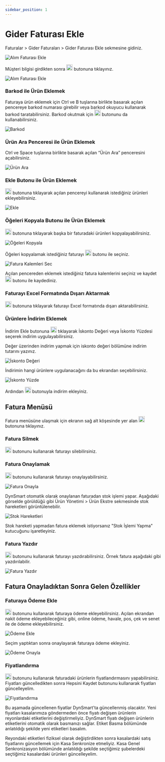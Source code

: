 ```yaml
---
sidebar_position: 1
---
```


# Gider Faturası Ekle

Faturalar > Gider Faturaları > Gider Faturası Ekle sekmesine gidiniz.

![Alım Faturası Ekle](/img/faturalar/yeni-gonderilen-fatura.png)

Müşteri bilgisi girdikten sonra <img src="/img/butonlar/yeni-ekle-buton-2.png" height="20"/> butonuna tıklayınız. 

![Alım Faturası Ekle](/img/faturalar/gider-faturasi-ekle.png)

### Barkod ile Ürün Eklemek
Faturaya ürün eklemek için Ctrl ve B tuşlarına birlikte basarak açılan pencereye barkod numarası girebilir veya barkod okuyucu kullanarak barkod taratabilirsiniz. Barkod okutmak için <img src="/img/butonlar/barkodu-tara.png" height="20"/> butonunu da kullanabilirsiniz.

![Barkod](/img/faturalar/barkod.png)

### Ürün Ara Penceresi ile Ürün Eklemek

Ctrl ve Space tuşlarına birlikte basarak açılan “Ürün Ara” penceresini açabilirsiniz. 

![Ürün Ara](/img/faturalar/urun-ara.png)

### Ekle Butonu ile Ürün Eklemek

<img src="/img/butonlar/ekle-buton-7.png" height="20"/> butonuna tıklayarak açılan pencereyi kullanarak istediğiniz ürünleri ekleyebilirsiniz.

![Ekle](/img/faturalar/faturaya-urun-ekle.png)

### Öğeleri Kopyala Butonu ile Ürün Eklemek

<img src="/img/butonlar/ogeleri-kopyala.png" height="20"/> butonuna tıklayarak başka bir faturadaki ürünleri kopyalayabilirsiniz. 

![Öğeleri Kopyala](/img/faturalar/faturadaki-ogeleri-kopyala.png) 

Öğeleri kopyalamak istediğiniz faturayı <img src="/img/butonlar/tik-buton-2.png" height="20"/> butonu ile seçiniz.

![Fatura Kalemleri Sec](/img/faturalar/fatura-kalemleri-sec.png)

Açılan pencereden eklemek istediğiniz fatura kalemlerini seçiniz ve kaydet <img src="/img/butonlar/kaydet-buton-4.png" height="20"/> butonu ile kaydediniz.

### Faturayı Excel Formatında Dışarı Aktarmak
<img src="/img/butonlar/xls-buton-3.png" height="20"/> butonuna tıklayarak faturayı Excel formatında dışarı aktarabilirsiniz.

### Ürünlere İndirim Eklemek
İndirim Ekle butonuna <img src="/img/butonlar/indirim-ekle.png" height="20"/> tıklayarak İskonto Değeri veya İskonto Yüzdesi seçerek indirim uygulayabilirsiniz.

Değer üzerinden indirim yapmak için iskonto değeri bölümüne indirim tutarını yazınız.

![İskonto Değeri](/img/faturalar/iskonto-deger.png)

İndirimin hangi ürünlere uygulanacağını da bu ekrandan seçebilirsiniz. 

![İskonto Yüzde](/img/faturalar/iskonto-yuzde.png)

Ardından <img src="/img/butonlar/indirim-ekle-2.png" height="20"/> butonuyla indirim ekleyiniz.

## Fatura Menüsü
Fatura menüsüne ulaşmak için ekranın sağ alt köşesinde yer alan <img src="/img/butonlar/ekle-buton-3.png" height="20"/> butonuna tıklayınız.

### Fatura Silmek
<img src="/img/butonlar/sil-buton-4.png" height="20"/> butonunu kullanarak faturayı silebilirsiniz. 

### Fatura Onaylamak
<img src="/img/butonlar/onayla-buton.png" height="20"/> butonunu kullanarak faturayı onaylayabilirsiniz. 

![Fatura Onayla](/img/faturalar/fatura-onayla.png)

DynSmart otomatik olarak onaylanan faturadan stok işlemi yapar. Aşağıdaki görselde görüldüğü gibi Ürün Yönetimi > Ürün Ekstre sekmesinde stok hareketleri görüntülenebilir.  

![Stok Hareketleri](/img/faturalar/stok-hareketi.png)

Stok hareketi yapmadan fatura eklemek istiyorsanız "Stok İşlemi Yapma" kutucuğunu işaretleyiniz. 

### Fatura Yazdır
<img src="/img/butonlar/yazdir-buton.png" height="20"/> butonunu kullanarak faturayı yazdırabilirsiniz. Örnek fatura aşağıdaki gibi yazdırılabilir.

![Fatura Yazdır](/img/faturalar/fatura-yazdir.png)

## Fatura Onayladıktan Sonra Gelen Özellikler

### Faturaya Ödeme Ekle
<img src="/img/butonlar/odeme-ekle-buton.png" height="20"/> butonunu kullanarak faturaya ödeme ekleyebilirsiniz. Açılan ekrandan nakit ödeme ekleyebileceğiniz gibi, online ödeme, havale, pos, çek ve senet ile de ödeme ekleyebilirsiniz.

![Ödeme Ekle](/img/faturalar/odeme-ekle-nakit.png)

Seçim yaptıktan sonra onaylayarak faturaya ödeme ekleyiniz.

![Ödeme Onayla](/img/faturalar/odeme-onayla.png)

### Fiyatlandırma
<img src="/img/butonlar/fiyatlandirma-buton.png" height="20"/> butonunu kullanarak faturadaki ürünlerin fiyatlandırmasını yapabilirsiniz. Fiyatları güncelledikten sonra Hepsini Kaydet butonunu kullanarak fiyatları güncelleyelim.

![Fiyatlandırma](/img/faturalar/fiyatlandirma.png)

Bu aşamada güncellenen fiyatlar DynSmart'ta güncellenmiş olacaktır.
Yeni fiyatları kasalarımıza göndermeden önce fiyatı değişen ürünlerin reyonlardaki etiketlerini değiştirmeliyiz.
DynSmart fiyatı değişen ürünlerin etiketlerini otomatik olarak basmanızı sağlar. 
Etiket Basma bölümünde anlatıldığı şekilde yeni etiketleri basalım. 

Reyondaki etiketleri fiziksel olarak değiştirdikten sonra kasalardaki satış fiyatlarını güncellemek için Kasa Senkronize etmeliyiz.
Kasa Genel Senkronizasyon bölümünde anlatıldığı şekilde seçtiğimiz şubelerdeki seçtiğimiz kasalardaki ürünleri güncelleyelim.
